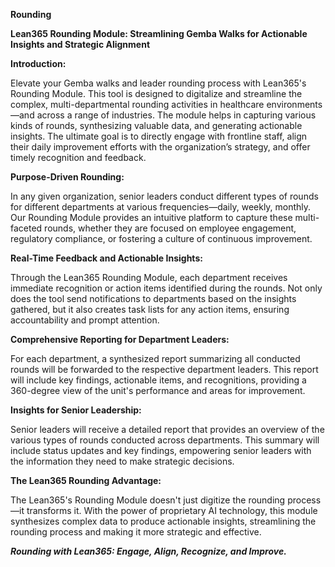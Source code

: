 **Rounding**

**Lean365 Rounding Module: Streamlining Gemba Walks for Actionable Insights and Strategic Alignment**

**Introduction:**

Elevate your Gemba walks and leader rounding process with Lean365's Rounding Module. This tool is designed to digitalize and streamline the complex, multi-departmental rounding activities in healthcare environments—and across a range of industries. The module helps in capturing various kinds of rounds, synthesizing valuable data, and generating actionable insights. The ultimate goal is to directly engage with frontline staff, align their daily improvement efforts with the organization’s strategy, and offer timely recognition and feedback.

**Purpose-Driven Rounding:**

In any given organization, senior leaders conduct different types of rounds for different departments at various frequencies—daily, weekly, monthly. Our Rounding Module provides an intuitive platform to capture these multi-faceted rounds, whether they are focused on employee engagement, regulatory compliance, or fostering a culture of continuous improvement. 

**Real-Time Feedback and Actionable Insights:**

Through the Lean365 Rounding Module, each department receives immediate recognition or action items identified during the rounds. Not only does the tool send notifications to departments based on the insights gathered, but it also creates task lists for any action items, ensuring accountability and prompt attention.

**Comprehensive Reporting for Department Leaders:**

For each department, a synthesized report summarizing all conducted rounds will be forwarded to the respective department leaders. This report will include key findings, actionable items, and recognitions, providing a 360-degree view of the unit's performance and areas for improvement.

**Insights for Senior Leadership:**

Senior leaders will receive a detailed report that provides an overview of the various types of rounds conducted across departments. This summary will include status updates and key findings, empowering senior leaders with the information they need to make strategic decisions.

**The Lean365 Rounding Advantage:**

The Lean365's Rounding Module doesn't just digitize the rounding process—it transforms it. With the power of proprietary AI technology, this module synthesizes complex data to produce actionable insights, streamlining the rounding process and making it more strategic and effective.

***Rounding with Lean365: Engage, Align, Recognize, and Improve.***